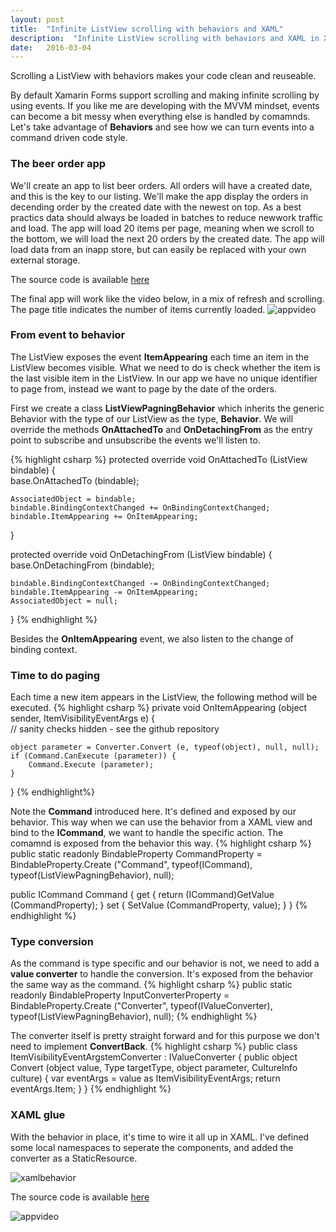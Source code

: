 ```yaml
---
layout: post
title:  "Infinite ListView scrolling with behaviors and XAML"
description:  "Infinite ListView scrolling with behaviors and XAML in Xamarin Forms"
date:   2016-03-04
---
```


<p class="intro">
<span class="dropcap">S</span>crolling a ListView with behaviors makes your code clean and reuseable.
</p>

By default Xamarin Forms support scrolling and making infinite scrolling by using events. If you like me are developing with the MVVM mindset, 
events can become a bit messy when everything else is handled by comamnds. Let's take advantage of __Behaviors__ and see how we can turn events into a command driven code style.


### The beer order app
We'll create an app to list beer orders. All orders will have a created date, and this is the key to our listing. We'll make the app display
the orders in decending order by the created date with the newest on top. As a best practics data should always be loaded in batches to reduce newwork traffic and load. The app will load 20 items per page, meaning when we scroll to the bottom, we will load the next 20 orders by the created date. 
The app will load data from an inapp store, but can easily be replaced with your own external storage.

The source code is available [here](https://github.com/rasmuschristensen/SimpleListViewInfiniteScrolling)

The final app will work like the video below, in a mix of refresh and scrolling. The page title indicates the number of items currently loaded. 
<img src="{{ '/assets/img/infinitebrew.gif' | prepend: site.baseurl }}" alt="appvideo">


### From event to behavior
The ListView exposes the event __ItemAppearing__ each time an item in the ListView becomes visible. What we need to do is check whether the item is the last visible item in the ListView. In our app we have no unique identifier to page from, instead we want to page by the date of the orders. 

First we create a class __ListViewPagningBehavior__ which inherits the generic Behavior with the type of our ListView as the type, __Behavior<ListView>__. We will override the methods __OnAttachedTo__ and __OnDetachingFrom__ as the entry point to subscribe and unsubscribe the events we'll listen to. 

{% highlight csharp %}
protected override void OnAttachedTo (ListView bindable)
{			
    base.OnAttachedTo (bindable);

    AssociatedObject = bindable;
    bindable.BindingContextChanged += OnBindingContextChanged;
    bindable.ItemAppearing += OnItemAppearing;
}

protected override void OnDetachingFrom (ListView bindable)
{
    base.OnDetachingFrom (bindable);

    bindable.BindingContextChanged -= OnBindingContextChanged;
    bindable.ItemAppearing -= OnItemAppearing;
    AssociatedObject = null;
}
{% endhighlight %}

Besides the __OnItemAppearing__ event, we also listen to the change of binding context.

### Time to do paging
Each time a new item appears in the ListView, the following method will be executed.
{% highlight csharp %}
private void OnItemAppearing (object sender, ItemVisibilityEventArgs e)
{		
    // sanity checks hidden - see the github repository

    object parameter = Converter.Convert (e, typeof(object), null, null);
    if (Command.CanExecute (parameter)) {
        Command.Execute (parameter);
    }       
}
{% endhighlight%}

Note the __Command__ introduced here. It's defined and exposed by our behavior. This way when we can use the behavior from a XAML view and bind to the __ICommand__, we want to handle the specific action. The comamnd is exposed from the behavior this way.
{% highlight csharp %}
public static readonly BindableProperty CommandProperty = BindableProperty.Create ("Command", typeof(ICommand), typeof(ListViewPagningBehavior), null);

public ICommand Command {
    get { return (ICommand)GetValue (CommandProperty); }
    set { SetValue (CommandProperty, value); }
}
{% endhighlight %} 

### Type conversion
As the command is type specific and our behavior is not, we need to add a __value converter__ to handle the conversion. It's exposed from the behavior the same way as the command.
{% highlight csharp %}
public static readonly BindableProperty InputConverterProperty = BindableProperty.Create ("Converter", typeof(IValueConverter), typeof(ListViewPagningBehavior), null);
{% endhighlight %} 

The converter itself is pretty straight forward and for this purpose we don't need to implement __ConvertBack__.
{% highlight csharp %}
public class ItemVisibilityEventArgstemConverter : IValueConverter
{
    public object Convert (object value, Type targetType, object parameter, CultureInfo culture)
    {
        var eventArgs = value as ItemVisibilityEventArgs;
        return eventArgs.Item;
    }
}
{% endhighlight %}

### XAML glue
With the behavior in place, it's time to wire it all up in XAML. 
I've defined some local namespaces to seperate the components, and added the converter as a StaticResource.

<img src="{{ '/assets/img/xamlbehavior.png' | prepend: site.baseurl }}" alt="xamlbehavior">

The source code is available [here](https://github.com/rasmuschristensen/SimpleListViewInfiniteScrolling)

<img src="{{ '/assets/img/infinitebrew.gif' | prepend: site.baseurl }}" alt="appvideo">